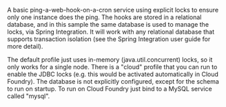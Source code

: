 A basic ping-a-web-hook-on-a-cron service using explicit locks to
ensure only one instance does the ping. The hooks are stored in a
relational database, and in this sample the same database is used to
manage the locks, via Spring Integration. It will work with any
relational database that supports transaction isolation (see the
Spring Integration user guide for more detail).

The default profile just uses in-memory (java.util.concurrent) locks,
so it only works for a single node. There is a "cloud" profile that
you can run to enable the JDBC locks (e.g. this would be activated
automatically in Cloud Foundry). The database is not explicitly
configured, except for the schema to run on startup. To run on Cloud
Foundry just bind to a MySQL service called "mysql".

